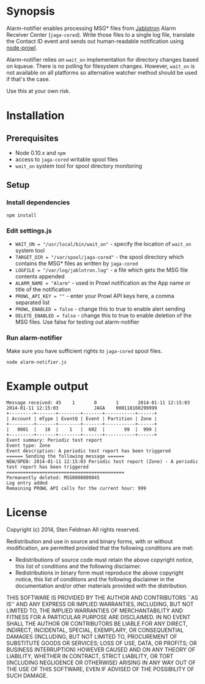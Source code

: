 # Synopsis #

Alarm-notifier enables processing MSG* files from [Jablotron](http://www.jablotron.com) Alarm Receiver Center (`jaga-cored`). Write those files to a single log file, translate the Contact ID event and sends out human-readable notification using [node-prowl](https://github.com/arnklint/node-prowl).

Alarm-notifier relies on `wait_on` implementation for directory changes based on kqueue. There is no polling for filesystem changes. However, `wait_on` is not available on all platforms so alternative watcher method should be used if that's the case.

Use this at your own risk.

# Installation #

## Prerequisites ##

 * Node 0.10.x and `npm`
 * access to `jaga-cored` writable spool files
 * `wait_on` system tool for spool directory monitoring

## Setup

### Install dependencies

`npm install`

### Edit settings.js

 * `WAIT_ON = "/usr/local/bin/wait_on"` - specify the location of `wait_on` system tool
 * `TARGET_DIR = "/var/spool/jaga-cored"` - the spool directory which contains the MSG* files as written by `jaga-cored`
 * `LOGFILE = "/var/log/jablotron.log"` - a file which gets the MSG file contents appended
 * `ALARM_NAME = "Alarm"` - used in Prowl notification as the App name or title of the notification
 * `PROWL_API_KEY = ""` - enter your Prowl API keys here, a comma separated list
 * `PROWL_ENABLED = false` - change this to true to enable alert sending
 * `DELETE_ENABLED = false` - change this to true to enable deletion of the MSG files. Use false for testing out alarm-notifier

### Run alarm-notifier

Make sure you have sufficient rights to `jaga-cored` spool files.

`node alarm-notifier.js`

# Example output

    Message received: 45    1       0       1       2014-01-11 12:15:03     2014-01-11 12:15:03             JAGA    000118160299999
    +---------+-------+--------+-------+-----------+------+
    | Account | mType | EventQ | Event | Partition | Zone |
    +---------+-------+--------+-------+-----------+------+
    |   0001  |   18  |    1   |  602  |       99  |  999 |
    +---------+-------+--------+-------+-----------+------+
    Event summary: Periodic test report
    Event type: Zone
    Event description: A periodic test report has been triggered
    ====== Sending the following message ======
    NEW/OPEN: 2014-01-11 12:15:03 Periodic test report (Zone) - A periodic test report has been triggered
    ===========================================
    Permanently deleted: MSG0000000045
    Log entry added
    Remaining PROWL API calls for the current hour: 999

# License #

Copyright (c) 2014, Sten Feldman
All rights reserved.

Redistribution and use in source and binary forms, with or without
modification, are permitted provided that the following conditions are met:

 * Redistributions of source code must retain the above copyright notice,
   this list of conditions and the following disclaimer.
 * Redistributions in binary form must reproduce the above copyright
   notice, this list of conditions and the following disclaimer in the
   documentation and/or other materials provided with the distribution.

THIS SOFTWARE IS PROVIDED BY THE AUTHOR AND CONTRIBUTORS ``AS IS'' AND ANY
EXPRESS OR IMPLIED WARRANTIES, INCLUDING, BUT NOT LIMITED TO, THE IMPLIED
WARRANTIES OF MERCHANTABILITY AND FITNESS FOR A PARTICULAR PURPOSE ARE
DISCLAIMED. IN NO EVENT SHALL THE AUTHOR OR CONTRIBUTORS BE LIABLE FOR ANY
DIRECT, INDIRECT, INCIDENTAL, SPECIAL, EXEMPLARY, OR CONSEQUENTIAL DAMAGES
(INCLUDING, BUT NOT LIMITED TO, PROCUREMENT OF SUBSTITUTE GOODS OR
SERVICES; LOSS OF USE, DATA, OR PROFITS; OR BUSINESS INTERRUPTION) HOWEVER
CAUSED AND ON ANY THEORY OF LIABILITY, WHETHER IN CONTRACT, STRICT
LIABILITY, OR TORT (INCLUDING NEGLIGENCE OR OTHERWISE) ARISING IN ANY WAY
OUT OF THE USE OF THIS SOFTWARE, EVEN IF ADVISED OF THE POSSIBILITY OF SUCH
DAMAGE.